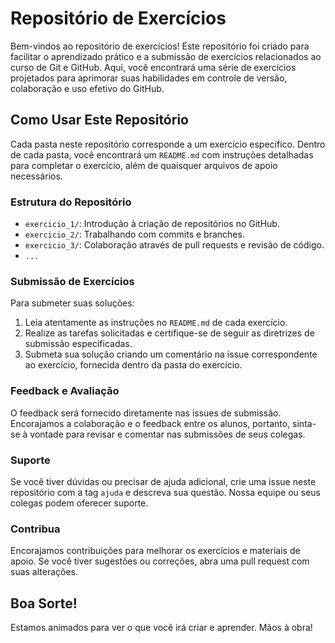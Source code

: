 # Repositório de Exercícios

Bem-vindos ao repositório de exercícios! Este repositório foi criado para facilitar o aprendizado prático e a submissão de exercícios relacionados ao curso de Git e GitHub. Aqui, você encontrará uma série de exercícios projetados para aprimorar suas habilidades em controle de versão, colaboração e uso efetivo do GitHub.

## Como Usar Este Repositório

Cada pasta neste repositório corresponde a um exercício específico. Dentro de cada pasta, você encontrará um `README.md` com instruções detalhadas para completar o exercício, além de quaisquer arquivos de apoio necessários.

### Estrutura do Repositório

- `exercicio_1/`: Introdução à criação de repositórios no GitHub.
- `exercicio_2/`: Trabalhando com commits e branches.
- `exercicio_3/`: Colaboração através de pull requests e revisão de código.
- `...`

### Submissão de Exercícios

Para submeter suas soluções:
1. Leia atentamente as instruções no `README.md` de cada exercício.
2. Realize as tarefas solicitadas e certifique-se de seguir as diretrizes de submissão especificadas.
3. Submeta sua solução criando um comentário na issue correspondente ao exercício, fornecida dentro da pasta do exercício.

### Feedback e Avaliação

O feedback será fornecido diretamente nas issues de submissão. Encorajamos a colaboração e o feedback entre os alunos, portanto, sinta-se à vontade para revisar e comentar nas submissões de seus colegas.

### Suporte

Se você tiver dúvidas ou precisar de ajuda adicional, crie uma issue neste repositório com a tag `ajuda` e descreva sua questão. Nossa equipe ou seus colegas podem oferecer suporte.

### Contribua

Encorajamos contribuições para melhorar os exercícios e materiais de apoio. Se você tiver sugestões ou correções, abra uma pull request com suas alterações.

## Boa Sorte!

Estamos animados para ver o que você irá criar e aprender. Mãos à obra!
